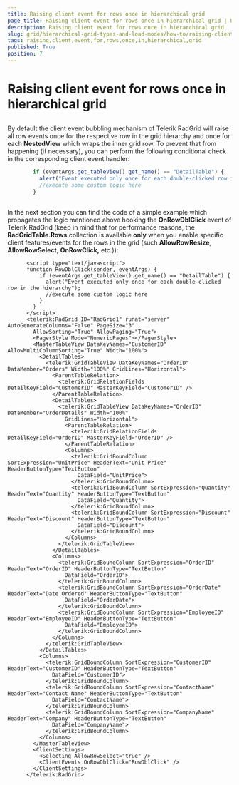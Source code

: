 ```yaml
---
title: Raising client event for rows once in hierarchical grid
page_title: Raising client event for rows once in hierarchical grid | UI for ASP.NET AJAX Documentation
description: Raising client event for rows once in hierarchical grid
slug: grid/hierarchical-grid-types-and-load-modes/how-to/raising-client-event-for-rows-once-in-hierarchical-grid
tags: raising,client,event,for,rows,once,in,hierarchical,grid
published: True
position: 7
---
```


# Raising client event for rows once in hierarchical grid



## 

By default the client event bubbling mechanism of Telerik RadGrid will raise all row events once for the respective row in the grid hierarchy and once for each __NestedView__ which wraps the inner grid row. To prevent that from happening (if necessary), you can perform the following conditional check in the corresponding client event handler:

````JavaScript
	    if (eventArgs.get_tableView().get_name() == "DetailTable") {
	      alert("Event executed only once for each double-clicked row in the hierarchy");
	      //execute some custom logic here 
	    }
	
````



In the next section you can find the code of a simple example which propagates the logic mentioned above hooking the __OnRowDblClick__ event of Telerik RadGrid (keep in mind that for performance reasons, the __RadGridTable.Rows__ collection is available __only__ when you enable specific client features/events for the rows in the grid (such __AllowRowResize__, __AllowRowSelect__, __OnRowClick,__ etc.)):

````ASPNET
	  <script type="text/javascript">    
	  function RowDblClick(sender, eventArgs) {
	      if (eventArgs.get_tableView().get_name() == "DetailTable") {
	        alert("Event executed only once for each double-clicked row in the hierarchy");
	        //execute some custom logic here     
	      }
	    }
	  </script>
	  <telerik:RadGrid ID="RadGrid1" runat="server" AutoGenerateColumns="False" PageSize="3"
	    AllowSorting="True" AllowPaging="True">
	    <PagerStyle Mode="NumericPages"></PagerStyle>
	    <MasterTableView DataKeyNames="CustomerID" AllowMultiColumnSorting="True" Width="100%">
	      <DetailTables>
	        <telerik:GridTableView DataKeyNames="OrderID" DataMember="Orders" Width="100%" GridLines="Horizontal">
	          <ParentTableRelation>
	            <telerik:GridRelationFields DetailKeyField="CustomerID" MasterKeyField="CustomerID" />
	          </ParentTableRelation>
	          <DetailTables>
	            <telerik:GridTableView DataKeyNames="OrderID" DataMember="OrderDetails" Width="100%"
	              GridLines="Horizontal">
	              <ParentTableRelation>
	                <telerik:GridRelationFields DetailKeyField="OrderID" MasterKeyField="OrderID" />
	              </ParentTableRelation>
	              <Columns>
	                <telerik:GridBoundColumn SortExpression="UnitPrice" HeaderText="Unit Price" HeaderButtonType="TextButton"
	                  DataField="UnitPrice">
	                </telerik:GridBoundColumn>
	                <telerik:GridBoundColumn SortExpression="Quantity" HeaderText="Quantity" HeaderButtonType="TextButton"
	                  DataField="Quantity">
	                </telerik:GridBoundColumn>
	                <telerik:GridBoundColumn SortExpression="Discount" HeaderText="Discount" HeaderButtonType="TextButton"
	                  DataField="Discount">
	                </telerik:GridBoundColumn>
	              </Columns>
	            </telerik:GridTableView>
	          </DetailTables>
	          <Columns>
	            <telerik:GridBoundColumn SortExpression="OrderID" HeaderText="OrderID" HeaderButtonType="TextButton"
	              DataField="OrderID">
	            </telerik:GridBoundColumn>
	            <telerik:GridBoundColumn SortExpression="OrderDate" HeaderText="Date Ordered" HeaderButtonType="TextButton"
	              DataField="OrderDate">
	            </telerik:GridBoundColumn>
	            <telerik:GridBoundColumn SortExpression="EmployeeID" HeaderText="EmployeeID" HeaderButtonType="TextButton"
	              DataField="EmployeeID">
	            </telerik:GridBoundColumn>
	          </Columns>
	        </telerik:GridTableView>
	      </DetailTables>
	      <Columns>
	        <telerik:GridBoundColumn SortExpression="CustomerID" HeaderText="CustomerID" HeaderButtonType="TextButton"
	          DataField="CustomerID">
	        </telerik:GridBoundColumn>
	        <telerik:GridBoundColumn SortExpression="ContactName" HeaderText="Contact Name" HeaderButtonType="TextButton"
	          DataField="ContactName">
	        </telerik:GridBoundColumn>
	        <telerik:GridBoundColumn SortExpression="CompanyName" HeaderText="Company" HeaderButtonType="TextButton"
	          DataField="CompanyName">
	        </telerik:GridBoundColumn>
	      </Columns>
	    </MasterTableView>
	    <ClientSettings>
	      <Selecting AllowRowSelect="true" />
	      <ClientEvents OnRowDblClick="RowDblClick" />
	    </ClientSettings>
	  </telerik:RadGrid>
````


